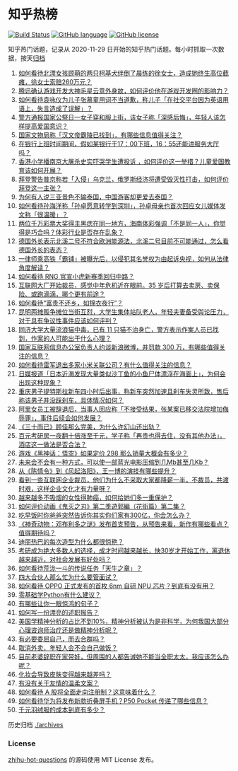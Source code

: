 # 知乎热榜
[![Build Status](https://github.com/ToWeLong/zhihu-hot-questions/workflows/CI/badge.svg)](https://github.com/ToWeLong/zhihu-hot-questions/actions)
[![GitHub language](https://img.shields.io/badge/language-golang-orange.svg)](https://golang.org/)
[![GitHub license](https://img.shields.io/github/license/ToWeLong/zhihu-hot-questions)](https://github.com/ToWeLong/zhihu-hot-questions/blob/main/LICENSE)

知乎热门话题，记录从 2020-11-29 日开始的知乎热门话题。每小时抓取一次数据，按天[归档](./archives)

<!-- BEGIN -->

1. [如何看待北漂女孩顾萌的两只柯基犬绊倒了晨练的徐女士，造成她终生高位截瘫，徐女士索赔260万元？](https://www.zhihu.com/question/505806765)
1. [腾讯确认游戏开发大神毛星云意外身故，如何评价他在游戏开发圈的影响力？](https://www.zhihu.com/question/506002000)
1. [如何看待袁咏仪为儿子张慕童用词不当道歉，称儿子「在社交平台因为英语用语上，失言造成了误解」？](https://www.zhihu.com/question/505902245)
1. [警方通报国家公祭日一女子穿和服上街，该女子称「深感后悔」，年轻人该怎样提高爱国意识？](https://www.zhihu.com/question/505907554)
1. [国家文物局称「汉文帝霸陵已找到」，有哪些信息值得关注？](https://www.zhihu.com/question/505932910)
1. [在银行上班时间期间，假如某银行于17：00下班，16：55还能进服务大厅吗？](https://www.zhihu.com/question/445251605)
1. [香港小学播南京大屠杀史实吓哭学生遭投诉 ，如何评价这一举措？儿童爱国教育该如何开展？](https://www.zhihu.com/question/506002689)
1. [拜登警告普京称若「入侵」乌克兰，俄罗斯经济将遭受毁灭性打击，如何评价拜登这一主张？](https://www.zhihu.com/question/505729994)
1. [为何有人说三亚景色不输泰国，中国游客却更爱去泰国？](https://www.zhihu.com/question/504996154)
1. [如何看待孙海洋称「孙卓愿意转学到深圳」，孙卓母亲也首次回应女儿媒体发文称「很温暖」？](https://www.zhihu.com/question/505887318)
1. [两位千万彩票大奖得主黑痣在同一地方，海南体彩强调「不是同一人」，你觉得是巧合吗？体彩行业是否存在乱象？](https://www.zhihu.com/question/505796870)
1. [德国外长表示北溪二号不符合欧洲能源法，北溪二号目前不可能通过，怎么看德国外长的表态？](https://www.zhihu.com/question/505815410)
1. [一律师乘高铁「霸铺」被曝光后，以侵犯其名誉权为由起诉央视，如何从法律角度解读？](https://www.zhihu.com/question/505337323)
1. [如何看待 RNG 官宣小虎新赛季回归中路？](https://www.zhihu.com/question/505962514)
1. [互联网大厂开始裁员，感觉中年危机近在眼前。35 岁后打算去卖房、卖保险、或跑滴滴，哪个更有前途？](https://www.zhihu.com/question/505595063)
1. [如何看待“富贵不还乡，如锦衣夜行”？](https://www.zhihu.com/question/267560525)
1. [昆明两摊贩争摊位当街互怼，大学生集体站队老人，年轻夫妻备受舆论压力，对于具有争议性事件应该如何评判？](https://www.zhihu.com/question/505668919)
1. [同济大学大量流浪猫中毒，已有 11 只猫不治身亡，警方表示作案人员已找到，作案的人可能出于什么心理？](https://www.zhihu.com/question/505809178)
1. [国家互联网信息办公室负责人约谈新浪微博，并罚款 300 万，有哪些值得关注的信息？](https://www.zhihu.com/question/505914386)
1. [如何看待雷军退出多家小米关联公司？有什么值得关注的信息？](https://www.zhihu.com/question/505690372)
1. [日媒报道「日本近海发现大量类似沙丁鱼的小鱼尸体漂浮在海面上」，为何会出现这种现象？](https://www.zhihu.com/question/505583823)
1. [重庆男子提特斯拉新车四小时后出事，称新车突然加速且刹车失灵所致，售后称该男子并没踩刹车，具体情况如何？](https://www.zhihu.com/question/505688151)
1. [阿里女员工被辞退后，当事人回应称「不接受结果，张某案已移交法院增加侮辱罪」，事件后续会如何发展？](https://www.zhihu.com/question/505736737)
1. [《三十而已》顾佳那么完美，为什么许幻山还出轨？](https://www.zhihu.com/question/499782321)
1. [百元考研房一夜翻十倍涨至千元，学子称「再贵也得去住，没有其他办法」，酒店这一做法是否合法？](https://www.zhihu.com/question/505936910)
1. [游戏《黑神话：悟空》如果定价 298 那么销量大概会有多少？](https://www.zhihu.com/question/485671595)
1. [未来会不会有一种方式，可以使一部蓝光电影压缩到几Mb甚至几Kb？](https://www.zhihu.com/question/22034471)
1. [从《陈情令》到《风起洛阳》，王一博的演技有哪些提升？](https://www.zhihu.com/question/504132152)
1. [看到一些互联网企业裁员，他们为什么不采取大家都降薪一半，不裁员，共渡时艰，这样企业文化才有力量呀？](https://www.zhihu.com/question/505245076)
1. [越来越多不吸烟的女性得肺癌，如何给她们多一重保护？](https://www.zhihu.com/question/430377554)
1. [如何评价动画《鬼灭之刃》第二季遊郭編（花街篇）第二集？](https://www.zhihu.com/question/505078889)
1. [吃早饭时你爸爸突然告诉你其实你们家有300亿，你会怎么办？](https://www.zhihu.com/question/447823721)
1. [《神奇动物：邓布利多之谜》发布首支预告，从预告来看，新作有哪些看点？值得期待吗？](https://www.zhihu.com/question/505853506)
1. [迪丽热巴的每次造型为什么都很惊艳？](https://www.zhihu.com/question/503110303)
1. [考研成为绝大多数人的选择，成才时间越来越长，快30岁才开始工作，离退休越来越近，对社会发展有好处吗？](https://www.zhihu.com/question/504436479)
1. [如何看待荒泷一斗的传说任务「天牛之章」？](https://www.zhihu.com/question/506048338)
1. [四大合伙人那么忙为什么要管面试？](https://www.zhihu.com/question/432326514)
1. [如何看待 OPPO 正式发布的首枚 6nm 自研 NPU 芯片？到底有没有用？](https://www.zhihu.com/question/506027667)
1. [零基础学Python有什么建议？](https://www.zhihu.com/question/451604793)
1. [有哪些让你一眼惊鸿的句子？](https://www.zhihu.com/question/368735179)
1. [如何写一份漂亮的述职报告？](https://www.zhihu.com/question/22478954)
1. [美国学精神分析的占比不到10%，精神分析被认为是非科学，为何我国大部分心理咨询师治疗还是做精神分析呢？](https://www.zhihu.com/question/498987131)
1. [有必要委屈自己，而去合群吗？](https://www.zhihu.com/question/504460070)
1. [取消外卖，年轻人会不会自己做饭？](https://www.zhihu.com/question/502399354)
1. [目前老婆辞职在家带娃，但周围的人都告诫她不能当全职太太，我应该怎么办呢？](https://www.zhihu.com/question/417492371)
1. [化妆会导致皮肤变得越来越差吗？](https://www.zhihu.com/question/504245854)
1. [有没有关于友情的温柔文案？](https://www.zhihu.com/question/469061647)
1. [如何看待 A 股将全面走向注册制？这意味着什么？](https://www.zhihu.com/question/505231666)
1. [如何看待华为将发布新款折叠屏手机？P50 Pocket 传递了哪些信息？](https://www.zhihu.com/question/505883499)
1. [千元羽绒服的成本到底有多少？](https://www.zhihu.com/question/303581537)

<!-- END -->

历史归档 [./archives](./archives)


### License
[zhihu-hot-questions](https://github.com/towelong/zhihu-hot-questions) 的源码使用 MIT License 发布。